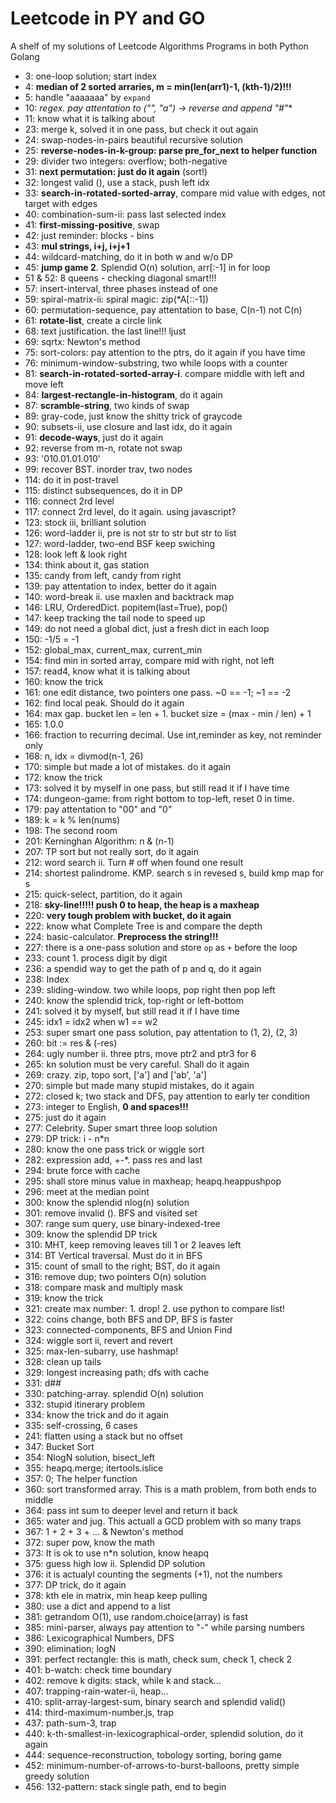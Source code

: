 # Leetcode in PY and GO
A shelf of my solutions of Leetcode Algorithms Programs in both Python Golang

* 3: one-loop solution; start index
* 4: **median of 2 sorted arraries, m = min(len(arr1)-1, (kth-1)/2)!!!**
* 5: handle "aaaaaaa" by `expand` 
* 10: **regex. pay attentation to ("", "a*") -> reverse and append "#"**
* 11: know what it is talking about
* 23: merge k, solved it in one pass, but check it out again
* 24: swap-nodes-in-pairs beautiful recursive solution
* 25: **reverse-nodes-in-k-group: parse pre_for_next to helper function**
* 29: divider two integers: overflow; both-negative
* 31: **next permutation: just do it again** (sort!)
* 32: longest valid (), use a stack, push left idx
* 33: **search-in-rotated-sorted-array**, compare mid value with edges, not target with edges
* 40: combination-sum-ii: pass last selected index
* 41: **first-missing-positive**, swap
* 42: just reminder: blocks - bins
* 43: **mul strings, i+j, i+j+1**
* 44: wildcard-matching, do it in both w and w/o DP
* 45: **jump game 2**. Splendid O(n) solution, arr[:-1] in for loop
* 51 & 52: 8 queens - checking diagonal smart!!!
* 57: insert-interval, three phases instead of one
* 59: spiral-matrix-ii: spiral magic: zip(*A[::-1])
* 60: permutation-sequence, pay attentation to base, C(n-1) not C(n)
* 61: **rotate-list**, create a circle link
* 68: text justification. the last line!!! ljust
* 69: sqrtx: Newton's method
* 75: sort-colors: pay attention to the ptrs, do it again if you have time
* 76: minimum-window-substring, two while loops with a counter
* 81: **search-in-rotated-sorted-array-i**. compare middle with left and move left
* 84: **largest-rectangle-in-histogram**, do it again
* 87: **scramble-string**, two kinds of swap
* 89: gray-code, just know the shitty trick of graycode
* 90: subsets-ii, use closure and last idx, do it again
* 91: **decode-ways**, just do it again
* 92: reverse from m-n, rotate not swap
* 93: '010.01.01.010'
* 99: recover BST. inorder trav, two nodes
* 114: do it in post-travel
* 115: distinct subsequences, do it in DP
* 116: connect 2rd level
* 117: connect 2rd level, do it again. using javascript?
* 123: stock iii, brilliant solution
* 126: word-ladder ii, pre is not str to str but str to list
* 127: word-ladder, two-end BSF keep swiching
* 128: look left & look right
* 134: think about it, gas station
* 135: candy from left, candy from right
* 139: pay attentation to index, better do it again
* 140: word-break ii. use maxlen and backtrack map
* 146: LRU, OrderedDict. popitem(last=True), pop()
* 147: keep tracking the tail node to speed up
* 149: do not need a global dict, just a fresh dict in each loop
* 150: -1/5 = -1
* 152: global_max, current_max, current_min
* 154: find min in sorted array, compare mid with right, not left
* 157: read4, know what it is talking about
* 160: know the trick
* 161: one edit distance, two pointers one pass. ~0 == -1; ~1 == -2
* 162: find local peak. Should do it again
* 164: max gap. bucket len = len + 1. bucket size = (max - min / len) + 1
* 165: 1.0.0
* 166: fraction to recurring decimal. Use int,reminder as key, not reminder only
* 168: n, idx = divmod(n-1, 26)
* 170: simple but made a lot of mistakes. do it again
* 172: know the trick
* 173: solved it by myself in one pass, but still read it if I have time
* 174: dungeon-game: from right bottom to top-left, reset 0 in time.
* 179: pay attentation to "00" and "0"
* 189: k = k % len(nums)
* 198: The second room
* 201: Kerninghan Algorithm: n & (n-1)
* 207: TP sort but not really sort, do it again
* 212: word search ii. Turn # off when found one result
* 214: shortest palindrome. KMP. search s in revesed s, build kmp map for s
* 215: quick-select, partition, do it again
* 218: **sky-line!!!!! push 0 to heap, the heap is a maxheap**
* 220: **very tough problem with bucket, do it again**
* 222: know what Complete Tree is and compare the depth
* 224: basic-calculator. **Preprocess the string!!!**
* 227: there is a one-pass solution and store `op` as `+` before the loop
* 233: count 1. process digit by digit
* 236: a spendid way to get the path of p and q, do it again
* 238: Index
* 239: sliding-window. two while loops, pop right then pop left
* 240: know the splendid trick, top-right or left-bottom
* 241: solved it by myself, but still read it if I have time
* 245: idx1 = idx2 when w1 == w2
* 253: super smart one pass solution, pay attentation to (1, 2), (2, 3)
* 260: bit := res & (-res)
* 264: ugly number ii. three ptrs, move ptr2 and ptr3 for 6
* 265: kn solution must be very careful. Shall do it again
* 269: crazy. zip, topo sort, ['a'] and ['ab', 'a']
* 270: simple but made many stupid mistakes, do it again
* 272: closed k; two stack and DFS, pay attention to early ter condition
* 273: integer to English, **0 and spaces!!!**
* 275: just do it again
* 277: Celebrity. Super smart three loop solution
* 279: DP trick: i - n*n
* 280: know the one pass trick or wiggle sort
* 282: expression add, +-*. pass res and last
* 294: brute force with cache
* 295: shall store minus value in maxheap; heapq.heappushpop
* 296: meet at the median point
* 300: know the splendid nlog(n) solution
* 301: remove invalid (). BFS and visited set
* 307: range sum query, use binary-indexed-tree
* 309: know the splendid DP trick
* 310: MHT, keep removing leaves till 1 or 2 leaves left
* 314: BT Vertical traversal. Must do it in BFS
* 315: count of small to the right; BST, do it again
* 316: remove dup; two pointers O(n) solution
* 318: compare mask and multiply mask
* 319: know the trick
* 321: create max number: 1. drop! 2. use python to compare list!
* 322: coins change, both BFS and DP, BFS is faster
* 323: connected-components, BFS and Union Find
* 324: wiggle sort ii, revert and revert
* 325: max-len-subarry, use hashmap!
* 328: clean up tails
* 329: longest increasing path; dfs with cache
* 331: d##
* 330: patching-array. splendid O(n) solution
* 332: stupid itinerary problem
* 334: know the trick and do it again
* 335: self-crossing, 6 cases
* 241: flatten using a stack but no offset
* 347: Bucket Sort
* 354: NlogN solution, bisect_left
* 355: heapq.merge; itertools.islice
* 357: 0; The helper function
* 360: sort transformed array. This is a math problem, from both ends to middle
* 364: pass int sum to deeper level and return it back
* 365: water and jug. This actuall a GCD problem with so many traps
* 367: 1 + 2 + 3 + ... & Newton's method
* 372: super pow, know the math
* 373: It is ok to use n*n solution, know heapq
* 375: guess high low ii. Splendid DP solution
* 376: it is actualyl counting the segments (+1), not the numbers
* 377: DP trick, do it again
* 378: kth ele in matrix, min heap keep pulling
* 380: use a dict and append to a list
* 381: getrandom O(1), use random.choice(array) is fast
* 385: mini-parser, always pay attention to "-" while parsing numbers
* 386: Lexicographical Numbers, DFS
* 390: elimination; logN
* 391: perfect rectangle: this is math, check sum, check 1, check 2
* 401: b-watch: check time boundary
* 402: remove k digits: stack, while k and stack...
* 407: trapping-rain-water-ii, heap...
* 410: split-array-largest-sum, binary search and splendid valid()
* 414: third-maximum-number.js, trap
* 437: path-sum-3, trap
* 440: k-th-smallest-in-lexicographical-order, splendid solution, do it again
* 444: sequence-reconstruction, tobology sorting, boring game
* 452: minimum-number-of-arrows-to-burst-balloons, pretty simple greedy solution
* 456: 132-pattern: stack single path, end to begin

